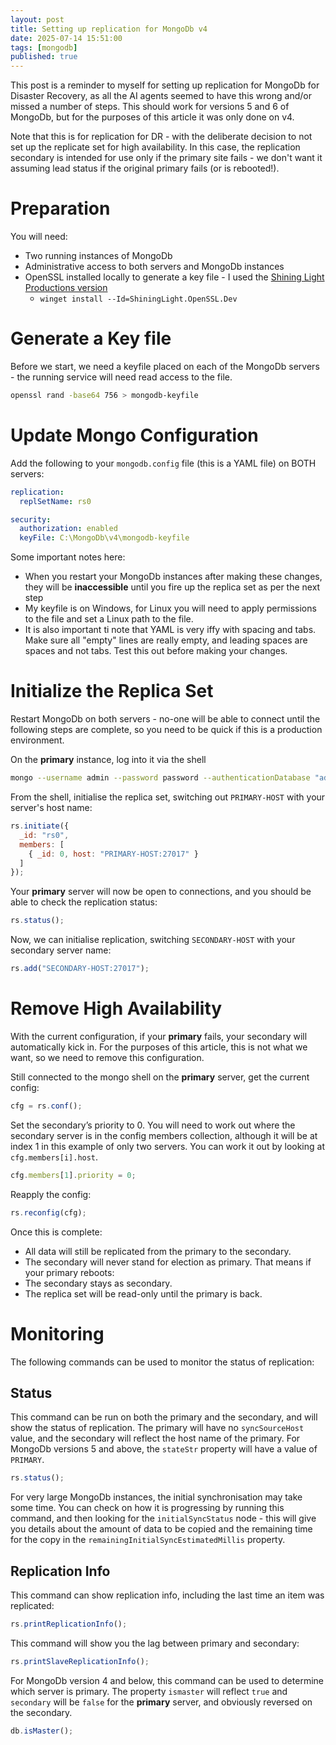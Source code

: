 ```yaml
---
layout: post
title: Setting up replication for MongoDb v4
date: 2025-07-14 15:51:00
tags: [mongodb]
published: true
---
```


This post is a reminder to myself for setting up replication for MongoDb for Disaster Recovery, as all the AI agents seemed to have this wrong and/or missed a number of steps.  This should work for versions 5 and 6 of MongoDb, but for the purposes of this article it was only done on v4.

Note that this is for replication for DR - with the deliberate decision to not set up the replicate set for high availability.  In this case, the replication secondary is intended for use only if the primary site fails - we don't want it assuming lead status if the original primary fails (or is rebooted!).

# Preparation

You will need:

- Two running instances of MongoDb
- Administrative access to both servers and MongoDb instances
- OpenSSL installed locally to generate a key file - I used the [Shining Light Productions version](https://slproweb.com/products/Win32OpenSSL.html) 
  - `winget install --Id=ShiningLight.OpenSSL.Dev`

# Generate a Key file

Before we start, we need a keyfile placed on each of the MongoDb servers - the running service will need read access to the file.

```bash
openssl rand -base64 756 > mongodb-keyfile
```

# Update Mongo Configuration

Add the following to your `mongodb.config` file (this is a YAML file) on BOTH servers:

```yaml
replication:
  replSetName: rs0

security:
  authorization: enabled
  keyFile: C:\MongoDb\v4\mongodb-keyfile
```

Some important notes here:
 - When you restart your MongoDb instances after making these changes, they will be **inaccessible** until you fire up the replica set as per the next step
 - My keyfile is on Windows, for Linux you will need to apply permissions to the file and set a Linux path to the file.
 - It is also important ti note that YAML is very iffy with spacing and tabs.  Make sure all "empty" lines are really empty, and leading spaces are spaces and not tabs. Test this out before making your changes.
 
# Initialize the Replica Set

Restart MongoDb on both servers - no-one will be able to connect until the following steps are complete, so you need to be quick if this is a production environment.

On the **primary** instance, log into it via the shell

```bash
mongo --username admin --password password --authenticationDatabase "admin"
```

From the shell, initialise the replica set, switching out `PRIMARY-HOST` with your server's host name:

```js
rs.initiate({
  _id: "rs0",
  members: [
    { _id: 0, host: "PRIMARY-HOST:27017" }
  ]
});

```

Your **primary** server will now be open to connections, and you should be able to check the replication status:

```js
rs.status();
```

Now, we can initialise replication, switching `SECONDARY-HOST` with your secondary server name:

```js
rs.add("SECONDARY-HOST:27017");
```

# Remove High Availability

With the current configuration, if your **primary** fails, your secondary will automatically kick in.  For the purposes of this article, this is not what we want, so we need to remove this configuration.

Still connected to the mongo shell on the **primary** server, get the current config:

```js
cfg = rs.conf();
```

Set the secondary’s priority to 0.  You will need to work out where the secondary server is in the config members collection, although it will be at index 1 in this example of only two servers.  You can work it out by looking at `cfg.members[i].host`.

```js
cfg.members[1].priority = 0; 
```

Reapply the config:

```js
rs.reconfig(cfg);
```

Once this is complete:
 - All data will still be replicated from the primary to the secondary.
 - The secondary will never stand for election as primary.
That means if your primary reboots:
 - The secondary stays as secondary.
 - The replica set will be read-only until the primary is back.
 
# Monitoring 

The following commands can be used to monitor the status of replication:

## Status

This command can be run on both the primary and the secondary, and will show the status of replication.  The primary will have no `syncSourceHost` value, and the secondary will reflect the host name of the primary.  For MongoDb versions 5 and above, the `stateStr` property will have a value of `PRIMARY`.

```js
rs.status();
```

For very large MongoDb instances, the initial synchronisation may take some time.  You can check on how it is progressing by running this command, and then looking for the `initialSyncStatus` node - this will give you details about the amount of data to be copied and the remaining time for the copy in the `remainingInitialSyncEstimatedMillis` property.



## Replication Info

This command can show replication info, including the last time an item was replicated:

```js
rs.printReplicationInfo();
```

This command will show you the lag between primary and secondary:

```js
rs.printSlaveReplicationInfo();
```

For MongoDb version 4 and below, this command can be used to determine which server is primary.  The property `ismaster` will reflect `true` and `secondary` will be `false` for the **primary** server, and obviously reversed on the secondary.

```js
db.isMaster();
```


